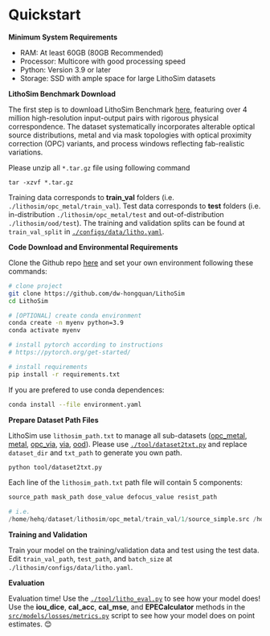 # Quickstart

**Minimum System Requirements**
- RAM: At least 60GB (80GB Recommended)
- Processor: Multicore with good processing speed
- Python: Version 3.9 or later
- Storage: SSD with ample space for large LithoSim datasets

**LithoSim Benchmark Download**

The first step is to download LithoSim Benchmark [here](https://huggingface.co/datasets/grandiflorum/LithoSim), featuring over 4 million high-resolution input-output pairs with rigorous physical correspondence. The dataset systematically incorporates alterable optical source distributions, metal and via mask topologies with optical proximity correction (OPC) variants, and process windows reflecting fab-realistic variations.

Please unzip all ```*.tar.gz``` file using following command
```
tar -xzvf *.tar.gz
```

Training data corresponds to **train_val** folders (i.e. ```./lithosim/opc_metal/train_val```). Test data corresponds to **test** folders (i.e. in-distribution ```./lithosim/opc_metal/test``` and out-of-distribution ```./lithosim/ood/test```). The training and validation splits can be found at ```train_val_split``` in [```./configs/data/litho.yaml```](https://github.com/dw-hongquan/LithoSim/blob/main/configs/data/litho.yaml).

**Code Download and Environmental Requirements**

Clone the Github repo [here](https://github.com/dw-hongquan/LithoSim) and set your own environment following these commands:

```bash
# clone project
git clone https://github.com/dw-hongquan/LithoSim
cd LithoSim

# [OPTIONAL] create conda environment
conda create -n myenv python=3.9
conda activate myenv

# install pytorch according to instructions
# https://pytorch.org/get-started/

# install requirements
pip install -r requirements.txt
```

If you are prefered to use conda dependences:
```bash
conda install --file environment.yaml
```

**Prepare Dataset Path Files**

LithoSim use ```lithosim_path.txt``` to manage all sub-datasets ([opc_metal](https://huggingface.co/datasets/grandiflorum/LithoSim/viewer/opc_metal), [metal](https://huggingface.co/datasets/grandiflorum/LithoSim/viewer/metal), [opc_via](https://huggingface.co/datasets/grandiflorum/LithoSim/viewer/opc_via), [via](https://huggingface.co/datasets/grandiflorum/LithoSim/viewer/via), [ood](https://huggingface.co/datasets/grandiflorum/LithoSim/viewer/ood)). Please use [```./tool/dataset2txt.py```](https://github.com/dw-hongquan/LithoSim/blob/main/tool/dataset2txt.py) and replace ```dataset_dir``` and ```txt_path``` to generate you own path.

```bash
python tool/dataset2txt.py
```

Each line of the ```lithosim_path.txt``` path file will contain 5 components:

```python
source_path mask_path dose_value defocus_value resist_path

# i.e.
/home/hehq/dataset/lithosim/opc_metal/train_val/1/source_simple.src /home/hehq/dataset/lithosim/opc_metal/train_val/1/mask.png 1.0 -40 /home/hehq/dataset/lithosim/opc_metal/train_val/1/RI_1.0_dose_-40_defocus.png
```

**Training and Validation**

Train your model on the training/validation data and test using the test data. Edit ```train_val_path```, ```test_path```, and ```batch_size``` at ```./lithosim/configs/data/litho.yaml```.

**Evaluation**

Evaluation time! Use the [`./tool/litho_eval.py`](https://github.com/dw-hongquan/LithoSim/blob/main/tool/litho_eval.py) to see how your model does! Use the **iou_dice**, **cal_acc**, **cal_mse**, and **EPECalculator** methods in the [`src/models/losses/metrics.py`](https://github.com/dw-hongquan/LithoSim/blob/main/src/models/losses/metrics.py) script to see how your model does on point estimates. 😊